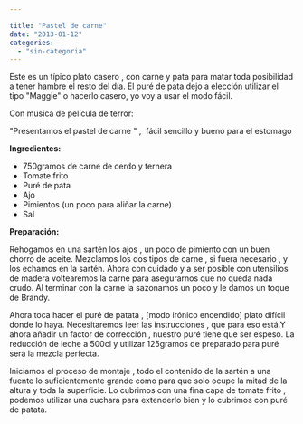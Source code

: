 ```yaml
---

title: "Pastel de carne"
date: "2013-01-12"
categories: 
  - "sin-categoria"
---
```


Este es un típico plato casero , con carne y pata para matar toda posibilidad a tener hambre el resto del día. El puré de pata dejo a elección utilizar el tipo "Maggie" o hacerlo casero, yo voy a usar el modo fácil.

Con musica de película de terror:

"Presentamos el pastel de carne " ,  fácil sencillo y bueno para el estomago

**Ingredientes:**

- 750gramos de carne de cerdo y ternera
- Tomate frito
- Puré de pata
- Ajo
- Pimientos (un poco para aliñar la carne)
- Sal

**Preparación:**

Rehogamos en una sartén los ajos , un poco de pimiento con un buen chorro de aceite. Mezclamos los dos tipos de carne , si fuera necesario , y los echamos en la sartén. Ahora con cuidado y a ser posible con utensilios de madera voltearemos la carne para asegurarnos que no queda nada crudo. Al terminar con la carne la sazonamos un poco y le damos un toque de Brandy.

Ahora toca hacer el puré de patata , \[modo irónico encendido\] plato difícil donde lo haya. Necesitaremos leer las instrucciones , que para eso está.Y ahora añadir un factor de corrección , nuestro puré tiene que ser espeso. La reducción de leche a 500cl y utilizar 125gramos de preparado para puré será la mezcla perfecta.

Iniciamos el proceso de montaje , todo el contenido de la sartén a una fuente lo suficientemente grande como para que solo ocupe la mitad de la altura y toda la superficie. Lo cubrimos con una fina capa de tomate frito , podemos utilizar una cuchara para extenderlo bien y lo cubrimos con puré de patata.
